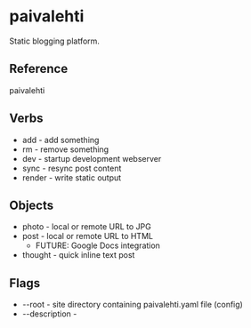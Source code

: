 # paivalehti

Static blogging platform.

## Reference

paivalehti <verb> <object> <content>

## Verbs

* add - add something
* rm - remove something
* dev - startup development webserver
* sync - resync post content
* render - write static output

## Objects

* photo - local or remote URL to JPG
* post - local or remote URL to HTML
   - FUTURE: Google Docs integration
* thought - quick inline text post

## Flags

* --root - site directory containing paivalehti.yaml file (config)
* --description -  